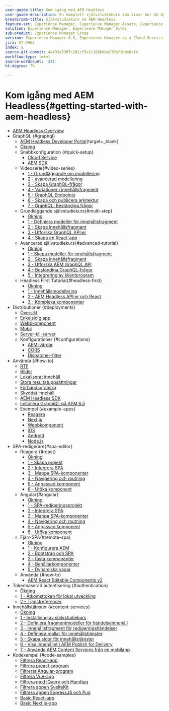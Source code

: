 ```yaml
---
user-guide-title: Kom igång med AEM Headless
user-guide-description: En komplett självstudiekurs som visar hur du bygger upp och visar innehåll med hjälp av AEM Headless.
breadcrumb-title: Självstudiekurs om AEM Headless
feature-set: Experience Manager, Experience Manager Assets, Experience Manager Sites
solution: Experience Manager, Experience Manager Sites
sub-product: Experience Manager Sites
version: Experience Manager 6.5, Experience Manager as a Cloud Service
jira: KT-2963
index: y
source-git-commit: 48433a5367c281cf5a1c106b08a1306f1b0e8ef4
workflow-type: tm+mt
source-wordcount: '341'
ht-degree: 7%

---
```



# Kom igång med AEM Headless{#getting-started-with-aem-headless}

+ [AEM Headless Overview](./overview.md)
+ GraphQL {#graphql}
   + [AEM Headless Developer Portal](https://experienceleague.adobe.com/landing/experience-manager/headless/developer.html){target=_blank}
   + [Ökning](./graphql/overview.md)
   + Snabbkonfiguration {#quick-setup}
      + [Cloud Service](./graphql/quick-setup/cloud-service.md)
      + [AEM SDK](./graphql/quick-setup/local-sdk.md)
   + Videoserie{#video-series}
      + [1 - Grundläggande om modellering](./graphql/video-series/modeling-basics.md)
      + [2 - avancerad modellering](./graphql/video-series/advanced-modeling.md)
      + [3 - Skapa GraphQL-frågor](./graphql/video-series/creating-graphql-queries.md)
      + [4 - Variationer i innehållsfragment](./graphql/video-series/content-fragment-variations.md)
      + [5 - GraphQL Endpoints](./graphql/video-series/graphql-endpoints.md)
      + [6 - Skapa och publicera arkitektur](./graphql/video-series/author-publish-architecture.md)
      + [7 - GraphQL: Beständiga frågor](./graphql/video-series/graphql-persisted-queries.md)
   + Grundläggande självstudiekurs{#multi-step}
      + [Ökning](./graphql/multi-step/overview.md)
      + [1 - Definiera modeller för innehållsfragment](./graphql/multi-step/content-fragment-models.md)
      + [2 - Skapa innehållsfragment](./graphql/multi-step/author-content-fragments.md)
      + [3 - Utforska GraphQL API:er](./graphql/multi-step/explore-graphql-api.md)
      + [4 - Skapa en React-app](./graphql/multi-step/graphql-and-react-app.md)
   + Avancerad självstudiekurs{#advanced-tutorial}
      + [Ökning](/help/headless-tutorial/graphql/advanced-graphql/overview.md)
      + [1 - Skapa modeller för innehållsfragment](/help/headless-tutorial/graphql/advanced-graphql/create-content-fragment-models.md)
      + [2 - Skapa innehållsfragment](/help/headless-tutorial/graphql/advanced-graphql/author-content-fragments.md)
      + [3 - Utforska AEM GraphQL API](/help/headless-tutorial/graphql/advanced-graphql/explore-graphql-api.md)
      + [4 - Beständiga GraphQL-frågor](/help/headless-tutorial/graphql/advanced-graphql/graphql-persisted-queries.md)
      + [5 - Integrering av klientprogram](/help/headless-tutorial/graphql/advanced-graphql/client-application-integration.md)
   + Headless First Tutorial{#headless-first}
      + [Ökning](./graphql/headless-first-tutorial/overview.md)
      + [1 - Innehållsmodellering](./graphql/headless-first-tutorial/1-content-modeling.md)
      + [2 - AEM Headless API:er och React](./graphql/headless-first-tutorial/2-aem-headless-apis-and-react.md)
      + [3 - Komplexa komponenter](./graphql/headless-first-tutorial/3-complex-components.md)
+ Distributioner {#deployments}
   + [Översikt](./graphql/deployment/overview.md)
   + [Enkelsidig app](./graphql/deployment/spa.md)
   + [Webbkomponent](./graphql/deployment/web-component.md)
   + [Mobil](./graphql/deployment/mobile.md)
   + [Server-till-server](./graphql/deployment/server-to-server.md)
   + Konfigurationer {#configurations}
      + [AEM-värdar](./graphql/deployment/configurations/aem-hosts.md)
      + [CORS](./graphql/deployment/configurations/cors.md)
      + [Dispatcher-filter](./graphql/deployment/configurations/dispatcher-filters.md)
+ Använda {#how-to}
   + [RTF](./graphql/how-to/rich-text.md)
   + [Bilder](./graphql/how-to/images.md)
   + [Lokaliserat innehåll](./graphql/how-to/localized-content.md)
   + [Stora resultatuppsättningar](./graphql/how-to/large-result-sets.md)
   + [Förhandsgranska](./graphql/how-to/preview.md)
   + [Skyddat innehåll](./graphql/how-to/protected-content.md)
   + [AEM Headless SDK](./graphql/how-to/aem-headless-sdk.md)
   + [Installera GraphiQL på AEM 6.5](./graphql/how-to/install-graphiql-aem-6-5.md)
   + Exempel {#example-apps}
      + [Reagera](./graphql/example-apps/react-app.md)
      + [Next.js](./graphql/example-apps/next-js.md)
      + [Webbkomponent](./graphql/example-apps/web-component.md)
      + [iOS](./graphql/example-apps/ios-swiftui-app.md)
      + [Android](./graphql/example-apps/android-app.md)
      + [Node.js](./graphql/example-apps/server-to-server-app.md)
+ SPA-redigerare{#spa-editor}
   + Reagera {#react}
      + [Ökning](./spa-editor/react/overview.md)
      + [1 - Skapa projekt](./spa-editor/react/create-project.md)
      + [2 - Integrera SPA](./spa-editor/react/integrate-spa.md)
      + [3 - Mappa SPA-komponenter](./spa-editor/react/map-components.md)
      + [4 - Navigering och routning](./spa-editor/react/navigation-routing.md)
      + [5 - Anpassad komponent](./spa-editor/react/custom-component.md)
      + [6 - Utöka komponent](./spa-editor/react/extend-component.md)
   + Angular{#angular}
      + [Ökning](./spa-editor/angular/overview.md)
      + [1 - SPA-redigeringsprojekt](./spa-editor/angular/create-project.md)
      + [2 - Integrera SPA](./spa-editor/angular/integrate-spa.md)
      + [3 - Mappa SPA-komponenter](./spa-editor/angular/map-components.md)
      + [4 - Navigering och routning](./spa-editor/angular/navigation-routing.md)
      + [5 - Anpassad komponent](./spa-editor/angular/custom-component.md)
      + [6 - Utöka komponent](./spa-editor/angular/extend-component.md)
   + Fjärr-SPA{#remote-spa}
      + [Ökning](./spa-editor/remote-spa/overview.md)
      + [1 - Konfigurera AEM](./spa-editor/remote-spa/aem-configure.md)
      + [2 - Bootstrap och SPA](./spa-editor/remote-spa/spa-bootstrap.md)
      + [3 - fasta komponenter](./spa-editor/remote-spa/spa-fixed-component.md)
      + [4 - Behållarkomponenter](./spa-editor/remote-spa/spa-container-component.md)
      + [5 - Dynamiska vägar](./spa-editor/remote-spa/spa-dynamic-routes.md)
   + Använda {#how-to}
      + [AEM React Editable Components v2](./spa-editor/how-to/react-core-components-v2.md)
+ Tokenbaserad autentisering {#authentication}
   + [Ökning](./authentication/overview.md)
   + [1 - Åtkomsttoken för lokal utveckling](./authentication/local-development-access-token.md)
   + [2 - Tjänstreferenser](./authentication/service-credentials.md)
+ Innehållstjänster {#content-services}
   + [Ökning](./content-services/overview.md)
   + [1 - Inställning av självstudiekurs](./content-services/chapter-1.md)
   + [2 - Definiera fragmentmodeller för händelseinnehåll](./content-services/chapter-2.md)
   + [3 - Innehållsfragment för redigeringshändelser](./content-services/chapter-3.md)
   + [4 - Definiera mallar för innehållstjänster](./content-services/chapter-4.md)
   + [5 - Skapa sidor för innehållstjänster](./content-services/chapter-5.md)
   + [6 - Visa innehållet i AEM Publish for Delivery](./content-services/chapter-6.md)
   + [7 - Använda AEM Content Services från en mobilapp](./content-services/chapter-7.md)
+ Kodexempel {#code-samples}
   + [Filtrera React-app](./graphql/code-samples/filtering-react-app.md)
   + [Filtrera preact-program](./graphql/code-samples/filtering-preact-app.md)
   + [Filtrerar Angular-program](./graphql/code-samples/filtering-angular-app.md)
   + [Filtrera Vue-app](./graphql/code-samples/filtering-vue-app.md)
   + [Filtrera med jQuery och Handtag](./graphql/code-samples/filtering-jquery-handlebars.md)
   + [Filtrera appen SvelteKit](./graphql/code-samples/filtering-sveltekit-app.md)
   + [Filtrera appen ExpressJS och Pug](./graphql/code-samples/filtering-express-pug-app.md)
   + [Basic React-app](./graphql/code-samples/basic-react-app.md)
   + [Basic Next.js-app](./graphql/code-samples/basic-nextjs-app.md)

